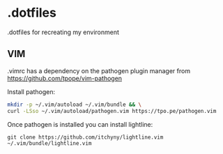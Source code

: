 .dotfiles
=========
.dotfiles for recreating my environment

## VIM
.vimrc has a dependency on the pathogen plugin manager from https://github.com/tpope/vim-pathogen

Install pathogen:

```bash
mkdir -p ~/.vim/autoload ~/.vim/bundle && \
curl -LSso ~/.vim/autoload/pathogen.vim https://tpo.pe/pathogen.vim
```

Once pathogen is installed you can install lightline:

```
git clone https://github.com/itchyny/lightline.vim ~/.vim/bundle/lightline.vim
```
